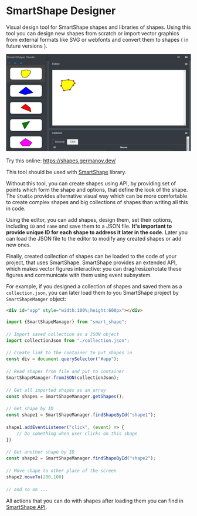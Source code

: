 # SmartShape Designer
Visual design tool for SmartShape shapes and libraries of shapes. Using this tool you can design new shapes from scratch or import vector graphics from external formats like SVG or webfonts and convert them to shapes ( in future versions ).

<p align="center">

![Studio](public/preview.png)

</p>

Try this online: https://shapes.germanov.dev/

This tool should be used with [SmartShape](https://github.com/AndreyGermanov/smart_shape) library.

Without this tool, you can create shapes using API, by providing set of points which form the shape and options, that define the look of the shape. The `Studio` provides alternative visual way which can be more comfortable to create complex shapes and big collections of shapes than writing all this in code.

Using the editor, you can add shapes, design them, set their options, including `ID` and `name` and save them to a JSON file. **It's important to provide unique ID for each shape to address it later in the code**. Later you can load the JSON file to the editor to modify any created shapes or add new ones. 

Finally, created collection of shapes can be loaded to the code of your project, that uses SmartShape. SmartShape provides an extended API, which makes vector figures interactive: you can drag/resize/rotate these figures and communicate with them using event subsystem.

For example, if you designed a collection of shapes and saved them as a `collection.json`, you can later load them to you SmartShape project by `SmartShapeManger` object:

```html
<div id="app" style="width:100%;height:600px"></div>
```

```javascript
import {SmartShapeManager} from "smart_shape";

// Import saved collection as a JSON object
import collectionJson from "./collection.json";

// Create link to the container to put shapes in 
const div = document.querySelector("#app");

// Read shapes from file and put to container
SmartShapeManager.fromJSON(collectionJson);

// Get all imported shapes as an array
const shapes = SmartShapeManager.getShapes();

// Get shape by ID
const shape1 = SmartShapeManager.findShapeById("shape1");

shape1.addEventListener("click", (event) => {
    // Do something when user clicks on this shape
})

// Get another shape by ID
const shape2 = SmartShapeManager.findShapeById("shape2");

// Move shape to other place of the screen
shape2.moveTo(200,100)

// and so on ...
```

All actions that you can do with shapes after loading them you can find in [SmartShape API](https://github.com/AndreyGermanov/smart_shape/blob/main/docs/API.md#SmartShape).


